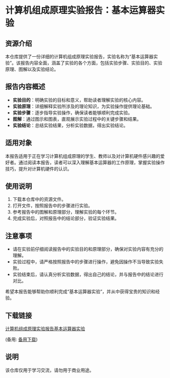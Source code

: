 # 计算机组成原理实验报告：基本运算器实验

## 资源介绍

本仓库提供了一份详细的计算机组成原理实验报告，实验名称为“基本运算器实验”。该报告内容全面，涵盖了实验的各个方面，包括实验步骤、实验目的、实验原理、图解以及实验结论。

## 报告内容概述

- **实验目的**：明确实验的目标和意义，帮助读者理解实验的核心内容。
- **实验原理**：详细解释实验所涉及的理论知识，为实验操作提供理论基础。
- **实验步骤**：逐步指导实验操作，确保读者能够顺利完成实验。
- **图解**：通过图示和图表，直观展示实验过程中的关键步骤和结果。
- **实验结论**：总结实验结果，分析实验数据，得出实验结论。

## 适用对象

本报告适用于正在学习计算机组成原理的学生、教师以及对计算机硬件感兴趣的爱好者。通过阅读本报告，读者可以深入理解基本运算器的工作原理，掌握实验操作技巧，提升对计算机硬件的认识。

## 使用说明

1. 下载本仓库中的资源文件。
2. 打开文件，按照报告中的步骤进行实验。
3. 参考报告中的图解和原理部分，理解实验的每个环节。
4. 完成实验后，对照报告中的结论部分，验证实验结果。

## 注意事项

- 请在实验前仔细阅读报告中的实验目的和原理部分，确保对实验内容有充分的理解。
- 实验过程中，请严格按照报告中的步骤进行操作，避免因操作不当导致实验失败。
- 实验结束后，请认真分析实验数据，得出自己的结论，并与报告中的结论进行对比。

希望本报告能够帮助你顺利完成“基本运算器实验”，并从中获得宝贵的知识和经验。

## 下载链接
[计算机组成原理实验报告基本运算器实验](https://pan.quark.cn/s/161e632ef351) 

(备用: [备用下载](https://pan.baidu.com/s/1gi5wH2VwYklaQwuG01ybsg?pwd=1234))

## 说明

该仓库仅用于学习交流，请勿用于商业用途。

